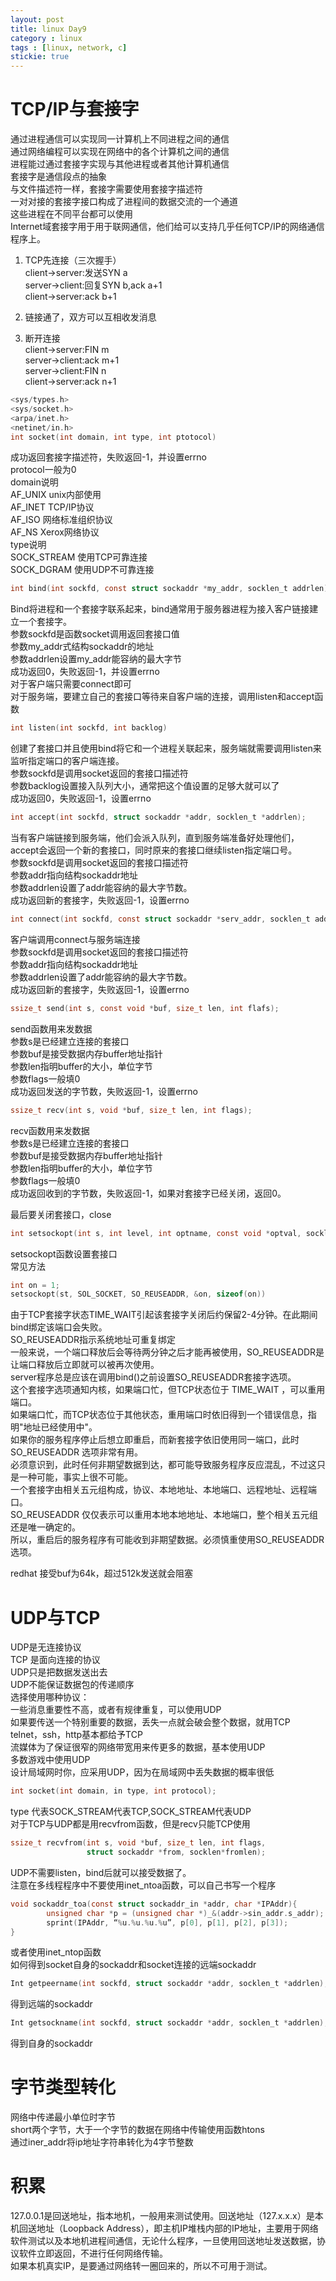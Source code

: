 ```yaml
---
layout: post
title: linux Day9
category : linux
tags : [linux, network, c]
stickie: true
---
```



TCP/IP与套接字
===

通过进程通信可以实现同一计算机上不同进程之间的通信  
通过网络编程可以实现在网络中的各个计算机之间的通信  
进程能过通过套接字实现与其他进程或者其他计算机通信  
套接字是通信段点的抽象  
与文件描述符一样，套接字需要使用套接字描述符  
一对对接的套接字接口构成了进程间的数据交流的一个通道  
这些进程在不同平台都可以使用  
Internet域套接字用于用于联网通信，他们给可以支持几乎任何TCP/IP的网络通信程序上。  
1.  TCP先连接（三次握手）  
client->server:发送SYN a  
server->client:回复SYN b,ack a+1  
client->server:ack b+1

2.  链接通了，双方可以互相收发消息

3.  断开连接  
client->server:FIN m  
server->client:ack m+1  
server->client:FIN n  
client->server:ack n+1

```c
<sys/types.h>
<sys/socket.h>
<arpa/inet.h>
<netinet/in.h>
int socket(int domain, int type, int ptotocol)
```
成功返回套接字描述符，失败返回-1，并设置errno  
protocol一般为0  
domain说明  
AF_UNIX        unix内部使用  
AF_INET        TCP/IP协议  
AF_ISO         网络标准组织协议  
AF_NS          Xerox网络协议  
type说明  
SOCK_STREAM       使用TCP可靠连接  
SOCK_DGRAM        使用UDP不可靠连接 

```c
int bind(int sockfd, const struct sockaddr *my_addr, socklen_t addrlen);
```
Bind将进程和一个套接字联系起来，bind通常用于服务器进程为接入客户链接建立一个套接字。  
参数sockfd是函数socket调用返回套接口值  
参数my_addr式结构sockaddr的地址  
参数addrlen设置my_addr能容纳的最大字节  
成功返回0，失败返回-1，并设置errno   
对于客户端只需要connect即可  
对于服务端，要建立自己的套接口等待来自客户端的连接，调用listen和accept函数

```c
int listen(int sockfd, int backlog)
```
创建了套接口并且使用bind将它和一个进程关联起来，服务端就需要调用listen来监听指定端口的客户端连接。  
参数sockfd是调用socket返回的套接口描述符  
参数backlog设置接入队列大小，通常把这个值设置的足够大就可以了  
成功返回0，失败返回-1，设置errno  

```c
int accept(int sockfd, struct sockaddr *addr, socklen_t *addrlen);
```
当有客户端链接到服务端，他们会派入队列，直到服务端准备好处理他们，accept会返回一个新的套接口，同时原来的套接口继续listen指定端口号。  
参数sockfd是调用socket返回的套接口描述符  
参数addr指向结构sockaddr地址  
参数addrlen设置了addr能容纳的最大字节数。  
成功返回新的套接字，失败返回-1，设置errno  

```c
int connect(int sockfd, const struct sockaddr *serv_addr, socklen_t addrlen);
```
客户端调用connect与服务端连接  
参数sockfd是调用socket返回的套接口描述符  
参数addr指向结构sockaddr地址  
参数addrlen设置了addr能容纳的最大字节数。  
成功返回新的套接字，失败返回-1，设置errno  

```c
ssize_t send(int s, const void *buf, size_t len, int flafs);
```
send函数用来发数据  
参数s是已经建立连接的套接口  
参数buf是接受数据内存buffer地址指针  
参数len指明buffer的大小，单位字节  
参数flags一般填0  
成功返回发送的字节数，失败返回-1，设置errno


```c
ssize_t recv(int s, void *buf, size_t len, int flags);
```
recv函数用来发数据  
参数s是已经建立连接的套接口  
参数buf是接受数据内存buffer地址指针  
参数len指明buffer的大小，单位字节  
参数flags一般填0  
成功返回收到的字节数，失败返回-1，如果对套接字已经关闭，返回0。

最后要关闭套接口，close

```c
int setsockopt(int s, int level, int optname, const void *optval, socklen_t optlen);
```
setsockopt函数设置套接口  
常见方法

```c
int on = 1;
setsockopt(st, SOL_SOCKET, SO_REUSEADDR, &on, sizeof(on))
```
由于TCP套接字状态TIME_WAIT引起该套接字关闭后约保留2-4分钟。在此期间bind绑定该端口会失败。  
SO_REUSEADDR指示系统地址可重复绑定  
一般来说，一个端口释放后会等待两分钟之后才能再被使用，SO_REUSEADDR是让端口释放后立即就可以被再次使用。  
server程序总是应该在调用bind()之前设置SO_REUSEADDR套接字选项。  
这个套接字选项通知内核，如果端口忙，但TCP状态位于 TIME_WAIT ，可以重用端口。  
如果端口忙，而TCP状态位于其他状态，重用端口时依旧得到一个错误信息，指明"地址已经使用中"。  
如果你的服务程序停止后想立即重启，而新套接字依旧使用同一端口，此时SO_REUSEADDR 选项非常有用。  
必须意识到，此时任何非期望数据到达，都可能导致服务程序反应混乱，不过这只是一种可能，事实上很不可能。  
一个套接字由相关五元组构成，协议、本地地址、本地端口、远程地址、远程端口。  
SO_REUSEADDR 仅仅表示可以重用本地本地地址、本地端口，整个相关五元组还是唯一确定的。  
所以，重启后的服务程序有可能收到非期望数据。必须慎重使用SO_REUSEADDR 选项。  
  
redhat 接受buf为64k，超过512k发送就会阻塞



UDP与TCP
===

UDP是无连接协议  
TCP 是面向连接的协议  
UDP只是把数据发送出去  
UDP不能保证数据包的传递顺序  
选择使用哪种协议：  
一些消息重要性不高，或者有规律重复，可以使用UDP  
如果要传送一个特别重要的数据，丢失一点就会破会整个数据，就用TCP  
telnet，ssh，http基本都给予TCP  
流媒体为了保证很窄的网络带宽用来传更多的数据，基本使用UDP  
多数游戏中使用UDP  
设计局域网时你，应采用UDP，因为在局域网中丢失数据的概率很低  

```c
int socket(int domain, in type, int protocol);
```
type 代表SOCK_STREAM代表TCP,SOCK_STREAM代表UDP  
对于TCP与UDP都是用recvfrom函数，但是recv只能TCP使用

```c
ssize_t recvfrom(int s, void *buf, size_t len, int flags, 
                 struct sockaddr *from, socklen*fromlen);
```
UDP不需要listen，bind后就可以接受数据了。  
注意在多线程程序中不要使用inet_ntoa函数，可以自己书写一个程序

```c
void sockaddr_toa(const struct sockaddr_in *addr, char *IPAddr){
        unsigned char *p = (unsigned char *)_&(addr->sin_addr.s_addr);
        sprint(IPAddr, “%u.%u.%u.%u”, p[0], p[1], p[2], p[3]);
}
```
或者使用inet_ntop函数  
如何得到socket自身的sockaddr和socket连接的远端sockaddr

```c
Int getpeername(int sockfd, struct sockaddr *addr, socklen_t *addrlen);
```
得到远端的sockaddr

```c
Int getsockname(int sockfd, struct sockaddr *addr, socklen_t *addrlen);
```
得到自身的sockaddr



字节类型转化
===

网络中传递最小单位时字节  
short两个字节，大于一个字节的数据在网络中传输使用函数htons  
通过iner_addr将ip地址字符串转化为4字节整数



积累
===

127.0.0.1是回送地址，指本地机，一般用来测试使用。回送地址（127.x.x.x）是本机回送地址（Loopback Address），即主机IP堆栈内部的IP地址，主要用于网络软件测试以及本地机进程间通信，无论什么程序，一旦使用回送地址发送数据，协议软件立即返回，不进行任何网络传输。  
如果本机真实IP，是要通过网络转一圈回来的，所以不可用于测试。

